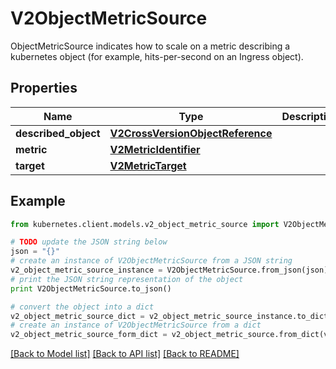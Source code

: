 # V2ObjectMetricSource

ObjectMetricSource indicates how to scale on a metric describing a kubernetes object (for example, hits-per-second on an Ingress object).

## Properties

Name | Type | Description | Notes
------------ | ------------- | ------------- | -------------
**described_object** | [**V2CrossVersionObjectReference**](V2CrossVersionObjectReference.md) |  | 
**metric** | [**V2MetricIdentifier**](V2MetricIdentifier.md) |  | 
**target** | [**V2MetricTarget**](V2MetricTarget.md) |  | 

## Example

```python
from kubernetes.client.models.v2_object_metric_source import V2ObjectMetricSource

# TODO update the JSON string below
json = "{}"
# create an instance of V2ObjectMetricSource from a JSON string
v2_object_metric_source_instance = V2ObjectMetricSource.from_json(json)
# print the JSON string representation of the object
print V2ObjectMetricSource.to_json()

# convert the object into a dict
v2_object_metric_source_dict = v2_object_metric_source_instance.to_dict()
# create an instance of V2ObjectMetricSource from a dict
v2_object_metric_source_form_dict = v2_object_metric_source.from_dict(v2_object_metric_source_dict)
```
[[Back to Model list]](../README.md#documentation-for-models) [[Back to API list]](../README.md#documentation-for-api-endpoints) [[Back to README]](../README.md)


